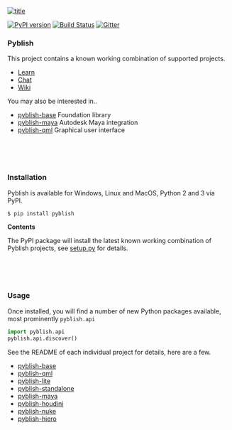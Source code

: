 [![title](https://cloud.githubusercontent.com/assets/2152766/12704096/b74e8778-c84a-11e5-94f6-adc0c3c50447.png)](https://www.youtube.com/watch?v=j5uUTW702-U)

[![PyPI version][pypi-image]][pypi-link] [![Build Status](https://travis-ci.org/pyblish/pyblish.svg?branch=master)](https://travis-ci.org/pyblish/pyblish)  [![Gitter][gitter-image]](https://gitter.im/pyblish/pyblish)

### Pyblish

[pypi-image]: https://badge.fury.io/py/pyblish.svg
[pypi-link]: http://badge.fury.io/py/pyblish
[travis-image]: https://travis-ci.org/pyblish/pyblish-base.svg?branch=master
[travis-link]: https://travis-ci.org/pyblish/pyblish-base

This project contains a known working combination of supported projects.

- [Learn](http://learn.pyblish.com)
- [Chat](https://gitter.im/pyblish/pyblish)
- [Wiki](../../wiki)

[gitter-image]: https://badges.gitter.im/Join%20Chat.svg

You may also be interested in..

- [pyblish-base](https://github.com/pyblish/pyblish-base) Foundation library
- [pyblish-maya](https://github.com/pyblish/pyblish-maya) Autodesk Maya integration
- [pyblish-qml](https://github.com/pyblish/pyblish-qml) Graphical user interface

<br>
<br>
<br>

### Installation

Pyblish is available for Windows, Linux and MacOS, Python 2 and 3 via PyPI.

```bash
$ pip install pyblish
```

**Contents**

The PyPI package will install the latest known working combination of Pyblish projects, see [setup.py](../../blob/master/setup.py) for details.

<br>
<br>
<br>

### Usage

Once installed, you will find a number of new Python packages available, most prominently `pyblish.api`

```python
import pyblish.api
pyblish.api.discover()
```

See the README of each individual project for details, here are a few.

- [pyblish-base](https://github.com/pyblish/pyblish-base)
- [pyblish-qml](https://github.com/pyblish/pyblish-qml)
- [pyblish-lite](https://github.com/pyblish/pyblish-lite)
- [pyblish-standalone](https://github.com/pyblish/pyblish-standalone)
- [pyblish-maya](https://github.com/pyblish/pyblish-maya)
- [pyblish-houdini](https://github.com/pyblish/pyblish-houdini)
- [pyblish-nuke](https://github.com/pyblish/pyblish-nuke)
- [pyblish-hiero](https://github.com/pyblish/pyblish-hiero)

